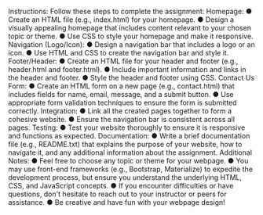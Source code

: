 Instructions:
Follow these steps to complete the assignment:
Homepage:
● Create an HTML file (e.g., index.html) for your homepage.
● Design a visually appealing homepage that includes content relevant to your chosen topic or theme.
● Use CSS to style your homepage and make it responsive.
Navigation (Logo/Icon):
● Design a navigation bar that includes a logo or an icon.
● Use HTML and CSS to create the navigation bar and style it.
Footer/Header:
● Create an HTML file for your header and footer (e.g., header.html and footer.html).
● Include important information and links in the header and footer.
● Style the header and footer using CSS.
Contact Us Form:
● Create an HTML form on a new page (e.g., contact.html) that includes fields for name, email, message, and a submit button.
● Use appropriate form validation techniques to ensure the form is submitted correctly.
Integration:
● Link all the created pages together to form a cohesive website.
● Ensure the navigation bar is consistent across all pages.
Testing:
● Test your website thoroughly to ensure it is responsive and functions as expected.
Documentation:
● Write a brief documentation file (e.g., README.txt) that explains the purpose of your website, how to navigate it, and any additional information about the
assignment.
Additional Notes:
● Feel free to choose any topic or theme for your webpage.
● You may use front-end frameworks (e.g., Bootstrap, Materialize) to expedite the development process, but ensure you understand the underlying HTML, CSS, and JavaScript
concepts.
● If you encounter difficulties or have questions, don't hesitate to reach out to your instructor or peers for assistance.
● Be creative and have fun with your webpage design!
